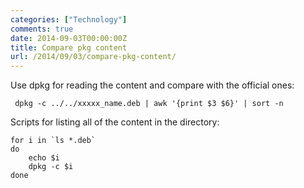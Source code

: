 ```yaml
---
categories: ["Technology"]
comments: true
date: 2014-09-03T00:00:00Z
title: Compare pkg content
url: /2014/09/03/compare-pkg-content/
---
```


Use dpkg for reading the content and compare with the official ones:    

```
 dpkg -c ../../xxxxx_name.deb | awk '{print $3 $6}' | sort -n

```
Scripts for listing all of the content in the directory:    

```
for i in `ls *.deb`
do
    echo $i
    dpkg -c $i
done

```

